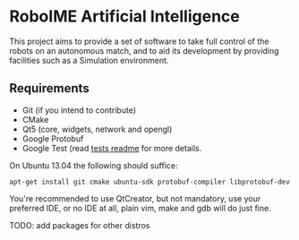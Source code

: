 RoboIME Artificial Intelligence
===============================

This project aims to provide a set of software to take full control of the
robots on an autonomous match, and to aid its development by providing
facilities such as a Simulation environment.


Requirements
------------

- Git (if you intend to contribute)
- CMake
- Qt5 (core, widgets, network and opengl)
- Google Protobuf
- Google Test (read [tests readme](tests/README.md) for more details.

On Ubuntu 13.04 the following should suffice:

    apt-get install git cmake ubuntu-sdk protobuf-compiler libprotobuf-dev

You're recommended to use QtCreator, but not mandatory, use your preferred IDE,
or no IDE at all, plain vim, make and gdb will do just fine.

TODO: add packages for other distros

